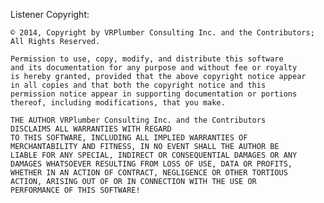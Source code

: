Listener Copyright:

    © 2014, Copyright by VRPlumber Consulting Inc. and the Contributors;
    All Rights Reserved.

    Permission to use, copy, modify, and distribute this software 
    and its documentation for any purpose and without fee or royalty
    is hereby granted, provided that the above copyright notice appear
    in all copies and that both the copyright notice and this 
    permission notice appear in supporting documentation or portions 
    thereof, including modifications, that you make.

    THE AUTHOR VRPlumber Consulting Inc. and the Contributors 
    DISCLAIMS ALL WARRANTIES WITH REGARD
    TO THIS SOFTWARE, INCLUDING ALL IMPLIED WARRANTIES OF 
    MERCHANTABILITY AND FITNESS, IN NO EVENT SHALL THE AUTHOR BE 
    LIABLE FOR ANY SPECIAL, INDIRECT OR CONSEQUENTIAL DAMAGES OR ANY 
    DAMAGES WHATSOEVER RESULTING FROM LOSS OF USE, DATA OR PROFITS, 
    WHETHER IN AN ACTION OF CONTRACT, NEGLIGENCE OR OTHER TORTIOUS 
    ACTION, ARISING OUT OF OR IN CONNECTION WITH THE USE OR 
    PERFORMANCE OF THIS SOFTWARE!